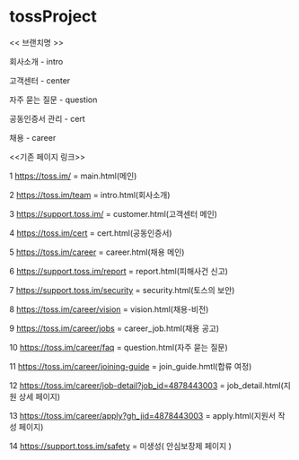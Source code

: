 # tossProject

<< 브랜치명 >>

회사소개 - intro

고객센터 - center

자주 묻는 질문 - question

공동인증서 관리 - cert

채용 - career


<<기존 페이지 링크>>

1  https://toss.im/
= main.html(메인)

2  https://toss.im/team
= intro.html(회사소개)

3  https://support.toss.im/
= customer.html(고객센터 메인)

4  https://toss.im/cert
= cert.html(공동인증서)

5  https://toss.im/career
= career.html(채용 메인)

6  https://support.toss.im/report
= report.html(피해사건 신고)

7  https://support.toss.im/security
= security.html(토스의 보안)

8  https://toss.im/career/vision
= vision.html(채용-비전)

9  https://toss.im/career/jobs
= career_job.html(채용 공고)

10  https://toss.im/career/faq
= question.html(자주 묻는 질문)

11  https://toss.im/career/joining-guide
= join_guide.hmtl(합류 여정)

12  https://toss.im/career/job-detail?job_id=4878443003
= job_detail.html(지원 상세 페이지)

13  https://toss.im/career/apply?gh_jid=4878443003
= apply.html(지원서 작성 페이지)

14 https://support.toss.im/safety
= 미생성( 안심보장제 페이지 )
